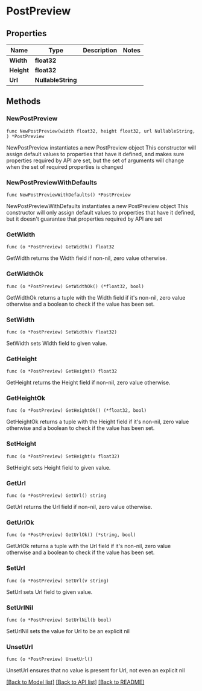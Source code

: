 # PostPreview

## Properties

Name | Type | Description | Notes
------------ | ------------- | ------------- | -------------
**Width** | **float32** |  | 
**Height** | **float32** |  | 
**Url** | **NullableString** |  | 

## Methods

### NewPostPreview

`func NewPostPreview(width float32, height float32, url NullableString, ) *PostPreview`

NewPostPreview instantiates a new PostPreview object
This constructor will assign default values to properties that have it defined,
and makes sure properties required by API are set, but the set of arguments
will change when the set of required properties is changed

### NewPostPreviewWithDefaults

`func NewPostPreviewWithDefaults() *PostPreview`

NewPostPreviewWithDefaults instantiates a new PostPreview object
This constructor will only assign default values to properties that have it defined,
but it doesn't guarantee that properties required by API are set

### GetWidth

`func (o *PostPreview) GetWidth() float32`

GetWidth returns the Width field if non-nil, zero value otherwise.

### GetWidthOk

`func (o *PostPreview) GetWidthOk() (*float32, bool)`

GetWidthOk returns a tuple with the Width field if it's non-nil, zero value otherwise
and a boolean to check if the value has been set.

### SetWidth

`func (o *PostPreview) SetWidth(v float32)`

SetWidth sets Width field to given value.


### GetHeight

`func (o *PostPreview) GetHeight() float32`

GetHeight returns the Height field if non-nil, zero value otherwise.

### GetHeightOk

`func (o *PostPreview) GetHeightOk() (*float32, bool)`

GetHeightOk returns a tuple with the Height field if it's non-nil, zero value otherwise
and a boolean to check if the value has been set.

### SetHeight

`func (o *PostPreview) SetHeight(v float32)`

SetHeight sets Height field to given value.


### GetUrl

`func (o *PostPreview) GetUrl() string`

GetUrl returns the Url field if non-nil, zero value otherwise.

### GetUrlOk

`func (o *PostPreview) GetUrlOk() (*string, bool)`

GetUrlOk returns a tuple with the Url field if it's non-nil, zero value otherwise
and a boolean to check if the value has been set.

### SetUrl

`func (o *PostPreview) SetUrl(v string)`

SetUrl sets Url field to given value.


### SetUrlNil

`func (o *PostPreview) SetUrlNil(b bool)`

 SetUrlNil sets the value for Url to be an explicit nil

### UnsetUrl
`func (o *PostPreview) UnsetUrl()`

UnsetUrl ensures that no value is present for Url, not even an explicit nil

[[Back to Model list]](../README.md#documentation-for-models) [[Back to API list]](../README.md#documentation-for-api-endpoints) [[Back to README]](../README.md)


